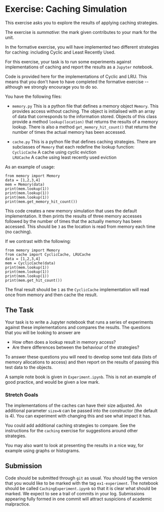 # Exercise: Caching Simulation

This exercise asks you to explore the results of applying caching
strategies.

The exercise is *summative*: the mark given contributes to your mark
for the unit.

In the formative exercise, you will have implemented two different
strategies for caching: including Cyclic and Least Recently Used.

For this exercise, your task is to run some experiments against
implementations of caching and report the results as a ```Jupyter```
notebook.

Code is provided here for the implementations of Cyclic and LRU. This
means that you don't have to have completed the formative exercise --
although we strongly encourage you to do so. 

You have the following files:

* ```memory.py``` This is a python file that defines a memory object
```Memory```. This provides access without caching. The object is initialised with
an array of data that corresponds to the information stored. Objects of this class provide a
method ```lookup(location)``` that returns the results of a memory
lookup. There is also a method ```get_memory_hit_count()``` that returns the
number of times the actual memory has been accessed.

* ```cache.py``` This is a python file that defines caching
  strategies. There are subclasses of ```Memory``` that each redefine the
lookup function:  
```CyclicCache``` A cache using cyclic eviction  
```LRUCache``` A cache using least recently used eviction  

As an example of usage:

```
from memory import Memory
data = [1,2,3,4]
mem = Memory(data)
print(mem.lookup(1))
print(mem.lookup(1))
print(mem.lookup(1))
print(mem.get_memory_hit_count())
```

This code creates a new memory simulation that uses the default
implementation. It then prints the results of three memory accesses
followed by the number of times that the actually memory has been
accessed. This should be ```3``` as the location is read from memory
each time (no caching).

If we contrast with the following:

```
from memory import Memory
from cache import CyclicCache, LRUCache
data = [1,2,3,4]
mem = CyclicCache(data)
print(mem.lookup(1))
print(mem.lookup(1))
print(mem.lookup(1))
print(mem.get_hit_count())
```

The final result should be ```1``` as the ```CyclicCache```
implementation will read once from memory and then cache the
result. 

## The Task

Your task is to write a Jupyter notebook that runs a series of
experiments against these implementations and compares the
results. The questions that you will be looking to answer are

* How often does a lookup result in memory access?
* Are there differences between the behaviour of the strategies?

To answer these questions you will need to develop some test data
(lists of memory allocations to access) and then report on the results
of passing this test data to the objects.

A sample note book is given in ```Experiment.ipynb```. This is not an
example of good practice, and would be given a low mark. 

### Stretch Goals

The implementations of the caches can have their size adjusted. An
additional parameter ```size=N``` can be passed into the constructor
(the default is 4). You can experiment with changing this and see what
impact it has.

You could add additional caching strategies to compare. See the
instructions for the ```caching``` exercise for suggestions around
other strategies. 

You may also want to look at presenting the results in a nice way, for
example using graphs or histograms.

## Submission

Code should be submitted through ```git``` as usual. You should tag
the version that you would like to be marked with the tag
```ex1-experiment```. The notebook should be called
```CachingExperiment.ipynb``` so that it is clear what should be
marked. We expect to see a trail of commits in your log. Submissions
appearing fully formed in one commit will attract suspicions of
academic malpractice.



